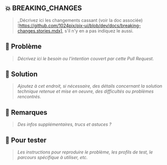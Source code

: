 ## :boom: BREAKING_CHANGES
> _Décrivez ici les changements cassant (voir la doc associée)[https://github.com/1024pix/pix-ui/blob/dev/docs/breaking-changes.stories.mdx], s'il n'y en a pas indiquez le aussi.

## :christmas_tree: Problème
> _Décrivez ici le besoin ou l'intention couvert par cette Pull Request._

## :gift: Solution
> _Ajoutez à cet endroit, si nécessaire, des détails concernant la solution technique retenue et mise en oeuvre, des difficultés ou problèmes rencontrés._

## :star2: Remarques
> _Des infos supplémentaires, trucs et astuces ?_

## :santa: Pour tester
> _Les instructions pour reproduire le problème, les profils de test, le parcours spécifique à utiliser, etc._
